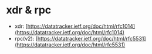 # xdr & rpc

- xdr: [https://datatracker.ietf.org/doc/html/rfc1014](https://datatracker.ietf.org/doc/html/rfc1014)
- rpc(v2): [https://datatracker.ietf.org/doc/html/rfc5531](https://datatracker.ietf.org/doc/html/rfc5531)